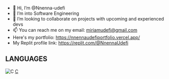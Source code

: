 - 👋 Hi, I’m @Nnenna-udefi
- 👀 I’m into Software Engineering 
- 💞️ I’m looking to collaborate on projects with upcoming and  experienced devs
- 📫 You can reach me on my email: miriamudefi@gmail.com
- Here's my portfolio: https://nnennaudefiportfolio.vercel.app/
- My Replit profile link: https://replit.com/@NnennaUdefi

## LANGUAGES
![C](https://img.shields.io/badge/C-00599C?style=for-the-badge&logo=c&logoColor=white "C")
[C](https://img.shields.io/badge/C-00599C?style=for-the-badge&logo=c&logoColor=white)
<!---
Nnenna-udefi/Nnenna-udefi is a ✨ special ✨ repository because its `README.md` (this file) appears on your GitHub profile.
You can click the Preview link to take a look at your changes.
--->

